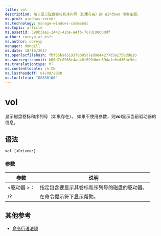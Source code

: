 ```yaml
---
title: vol
description: 用于显示磁盘卷标和序列号（如果存在）的 Windows 命令主题。
ms.prod: windows-server
ms.technology: manage-windows-commands
ms.topic: article
ms.assetid: 398b3aa1-2442-42be-a4fb-78701080b0df
author: coreyp-at-msft
ms.author: coreyp
manager: dongill
ms.date: 10/16/2017
ms.openlocfilehash: fbf55bad619379005d7ed8044277d3a2759dde10
ms.sourcegitcommit: b00d7c8968c4adc8f699dbee694afe6ed36bc9de
ms.translationtype: MT
ms.contentlocale: zh-CN
ms.lasthandoff: 04/08/2020
ms.locfileid: "80830100"
---
```

# <a name="vol"></a>vol



显示磁盘卷标和序列号（如果存在）。  如果不使用参数，则**vol**显示当前驱动器的信息。

## <a name="syntax"></a>语法

```
vol [<Drive>:]
```

### <a name="parameters"></a>参数

|参数|说明|
|---------|-----------|
|\<驱动器 >：|指定包含要显示其卷标和序列号的磁盘的驱动器。|
|/?|在命令提示符下显示帮助。|

## <a name="additional-references"></a>其他参考

- [命令行语法项](command-line-syntax-key.md)